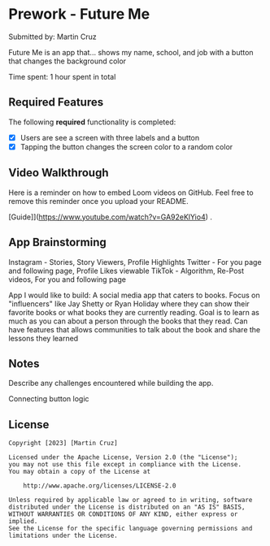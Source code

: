 # Prework - Future Me

Submitted by: Martin Cruz

Future Me is an app that... shows my name, school, and job with a button that changes the background color 

Time spent: 1 hour spent in total

## Required Features

The following **required** functionality is completed:

- [x] Users are see a screen with three labels and a button
- [x] Tapping the button changes the screen color to a random color
 
## Video Walkthrough

Here is a reminder on how to embed Loom videos on GitHub. Feel free to remove this reminder once you upload your README. 

[Guide]](https://www.youtube.com/watch?v=GA92eKlYio4) .

## App Brainstorming 
Instagram - Stories, Story Viewers, Profile Highlights
Twitter - For you page and following page, Profile Likes viewable
TikTok - Algorithm, Re-Post videos, For you and following page

App I would like to build:
A social media app that caters to books. Focus on "influencers" like Jay Shetty or Ryan Holiday where they can show their favorite books or what books they are currently reading. Goal is to learn as much as you can about a person through the books that they read. Can have features that allows communities to talk about the book and share the lessons they learned

## Notes

Describe any challenges encountered while building the app.

Connecting button logic 

## License

    Copyright [2023] [Martin Cruz]

    Licensed under the Apache License, Version 2.0 (the "License");
    you may not use this file except in compliance with the License.
    You may obtain a copy of the License at

        http://www.apache.org/licenses/LICENSE-2.0

    Unless required by applicable law or agreed to in writing, software
    distributed under the License is distributed on an "AS IS" BASIS,
    WITHOUT WARRANTIES OR CONDITIONS OF ANY KIND, either express or implied.
    See the License for the specific language governing permissions and
    limitations under the License.
